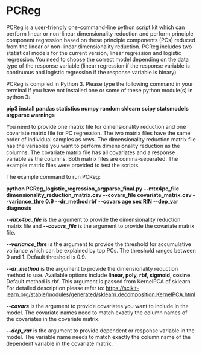 # PCReg

PCReg is a user-friendly one-command-line python script kit which can perform linear or non-linear dimensionality reduction and perform principle component regression based on these principle components (PCs) reduced from the linear or non-linear dimensionality reduction. PCReg includes two statistical models for the current version, linear regression and logistic regression. You need to choose the correct model depending on the data type of the response variable (linear regression if the response variable is continuous and logistic regression if the response variable is binary).

PCReg is compiled in Python 3. Please type the following command in your terminal if you have not installed one or some of these python module(s) in python 3:

**pip3 install pandas statistics numpy random sklearn scipy statsmodels argparse warnings**

You need to provide one matrix file for dimensionality reduction and one covariate matrix file for PC regression. The two matrix files have the same order of individual samples as rows. The dimensionality reduction matrix file has the variables you want to perform dimensionality reduction as the columns. The covariate matrix file has all covariates and a response variable as the columns. Both matrix files are comma-separated. The example matrix files were provided to test the scripts.

The example command to run PCReg:

**python PCReg_logistic_regression_argparse_final.py --mtx4pc_file dimensionality_reduction_matrix.csv --covars_file covariate_matrix.csv --variance_thre 0.9 --dr_method rbf --covars age sex RIN --dep_var diagnosis**

***--mtx4pc_file*** is the argument to provide the dimensionality reduction matrix file and ***--covars_file*** is the argument to provide the covariate matrix file.

***--variance_thre*** is the argument to provide the threshold for accumulative variance which can be explained by top PCs. The threshold ranges between 0 and 1. Default threshold is 0.9.

***--dr_method*** is the argument to provide the dimensionality reduction method to use. Available options include **linear, poly, rbf, sigmoid, cosine**. Default method is rbf. This argument is passed from KernelPCA of sklearn. For detailed description please refer to: https://scikit-learn.org/stable/modules/generated/sklearn.decomposition.KernelPCA.html

***--covars*** is the argument to provide covariates you want to include in the model. The covariate names need to match exactly the column names of the covariates in the covariate matrix.

***--dep_var*** is the argument to provide dependent or response variable in the model. The variable name needs to match exactly the column name of the dependent variable in the covariate matrix.
